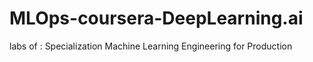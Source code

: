 # MLOps-coursera-DeepLearning.ai
labs of : Specialization Machine Learning Engineering for Production

